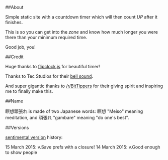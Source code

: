 ##About

Simple static site with a countdown timer which will then count *UP* after it finishes.

This is so you can get into the _zone_ and know how much longer you were there than your minimum required time.

Good job, you!

##Credit

Huge thanks to [flipclock.js](http://flipclockjs.com) for beautiful timer!

Thanks to Tec Studios for their [bell sound](http://www.freesound.org/people/tec%20studios/sounds/124742/).

And super gigantic thanks to [/r/BitTippers](http://www.reddit.com/r/BitTippers/) for their giving spirit and inspiring me to finally make this.

##Name

瞑想頑張れ is made of two Japanese words: 瞑想 "Meiso" meaning meditation, and 頑張れ "gambare" meaning "do one's best".

##Versions

[sentimental version](http://sentimentalversioning.org/) history:

15 March 2015: v.Save prefs with a closure!
14 March 2015: v.Good enough to show people